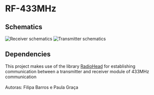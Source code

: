 # RF-433MHz
## Schematics
![Receiver schematics](https://raw.githubusercontent.com/FilipaBarros/RF-433MHz-Morse/master/docs/Receiver.png)
![Transmitter schematics](https://raw.githubusercontent.com/FilipaBarros/RF-433MHz-Morse/master/docs/Receiver.png)
## Dependencies
This project makes use of the library [RadioHead](https://github.com/PaulStoffregen/RadioHead) for establishing communication between a transmitter and receiver module of 433MHz communication <br />
<br />
Autoras: Filipa Barros e Paula Graça
